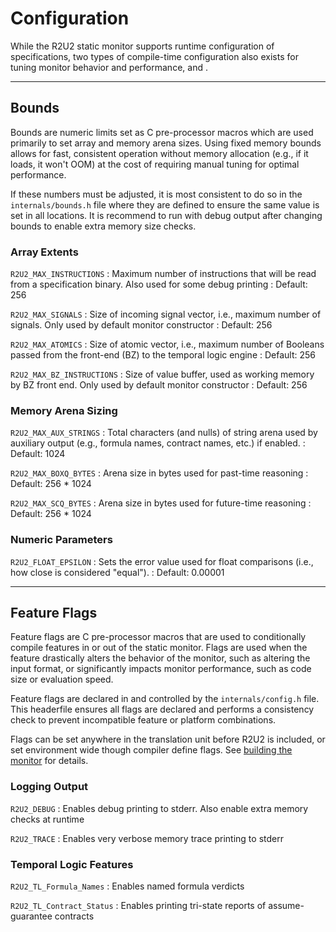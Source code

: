 # Configuration

While the R2U2 static monitor supports runtime configuration of specifications, two types of compile-time configuration also exists for tuning monitor behavior and performance, [](#bounds) and [](#feature-flags).

---

## Bounds

Bounds are numeric limits set as C pre-processor macros which are used primarily to set array and memory arena sizes.
Using fixed memory bounds allows for fast, consistent operation without memory allocation (e.g., if it loads, it won't OOM) at the cost of requiring manual tuning for optimal performance.

If these numbers must be adjusted, it is most consistent to do so in the `internals/bounds.h` file where they are defined to ensure the same value is set in all locations.
It is recommend to run with debug output after changing bounds to enable extra memory size checks.


### Array Extents

`R2U2_MAX_INSTRUCTIONS`
: Maximum number of instructions that will be read from a specification binary. Also used for some debug printing
: Default: 256

`R2U2_MAX_SIGNALS`
: Size of incoming signal vector, i.e., maximum number of signals. Only used by default monitor constructor
: Default: 256

`R2U2_MAX_ATOMICS`
: Size of atomic vector, i.e., maximum number of Booleans passed from the front-end (BZ) to the temporal logic engine
: Default: 256

`R2U2_MAX_BZ_INSTRUCTIONS`
: Size of value buffer, used as working memory by BZ front end. Only used by default monitor constructor
: Default: 256


### Memory Arena Sizing

`R2U2_MAX_AUX_STRINGS`
: Total characters (and nulls) of string arena used by auxiliary output (e.g., formula names, contract names, etc.) if enabled.
: Default: 1024

`R2U2_MAX_BOXQ_BYTES`
: Arena size in bytes used for past-time reasoning
: Default: 256 * 1024

`R2U2_MAX_SCQ_BYTES`
: Arena size in bytes used for future-time reasoning
: Default: 256 * 1024

### Numeric Parameters

`R2U2_FLOAT_EPSILON`
: Sets the error value used for float comparisons (i.e., how close is considered "equal").
: Default: 0.00001

---

## Feature Flags

Feature flags are C pre-processor macros that are used to conditionally compile features in or out of the static monitor.
Flags are used when the feature drastically alters the behavior of the monitor, such as altering the input format, or significantly impacts monitor performance, such as code size or evaluation speed.

Feature flags are declared in and controlled by the `internals/config.h` file.
This headerfile ensures all flags are declared and performs a consistency check to prevent incompatible feature or platform combinations.

Flags can be set anywhere in the translation unit before R2U2 is included, or set environment wide though compiler define flags.
See [building the monitor](./building.md) for details.

### Logging Output

`R2U2_DEBUG`
: Enables debug printing to stderr. Also enable extra memory checks at runtime

`R2U2_TRACE`
: Enables very verbose memory trace printing to stderr


### Temporal Logic Features

`R2U2_TL_Formula_Names`
: Enables named formula verdicts

`R2U2_TL_Contract_Status`
: Enables printing tri-state reports of assume-guarantee contracts

